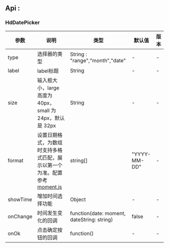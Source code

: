 ## Api :

### HdDatePicker 

| 参数     | 说明                                                                                                                         | 类型                                       | 默认值       | 版本 |
| -------- | ---------------------------------------------------------------------------------------------------------------------------- | ------------------------------------------ | ------------ | ---- |
| type     | 选择器的类型                                                                                                                 | String : "range","month","date"            | -            | -    |
| label    | label标题                                                                                                                    | String                                     | -            | -    |
| size     | 输入框大小，large 高度为 40px，small 为 24px，默认是 32px                                                                    | String                                     | -            | -    |
| format   | 设置日期格式，为数组时支持多格式匹配，展示以第一个为准。配置参考 <a target="_blank" href="http://momentjs.cn/">moment.js</a> | string[]                                   | "YYYY-MM-DD" | -    |
| showTime | 增加时间选择功能                                                                                                             | Object                                     | -            | -    |
| onChange | 时间发生变化的回调                                                                                                           | function(date: moment, dateString: string) | false        | -    |
| onOk     | 点击确定按钮的回调                                                                                                           | function()                                 | -            | -    |






